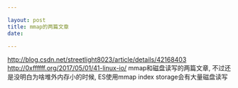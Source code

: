 ```yaml
---

layout: post
title: mmap的两篇文章
date: 

---
```


http://blog.csdn.net/streetlight8023/article/details/42168403  http://0xffffff.org/2017/05/01/41-linux-io/  mmap和磁盘读写的两篇文章, 不过还是没明白为啥堆外内存小的时候, ES使用mmap index storage会有大量磁盘读写
